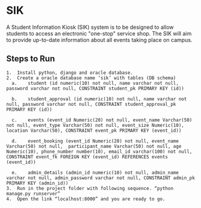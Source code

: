 # SIK
A Student Information Kiosk (SIK) system is to be designed to allow students to access an electronic "one-stop" service shop. The SIK will aim to provide up-to-date information about all events taking place on campus.

## Steps to Run
    1.	Install python, django and oracle database.
    2.	Create a oracle database name ‘sik’ with tables (DB schema)
      a.	student (id numeric(10) not null, name varchar not null, password varchar not null, CONSTRAINT student_pk PRIMARY KEY (id))

      b.	student_approval (id numeric(10) not null, name varchar not null, password varchar not null, CONSTRAINT student_approval_pk PRIMARY KEY (id))

      c.	events (event_id Numeric(20) not null, event_name Varchar(50) not null, event_type Varchar(50) not null, event_size Numeric(10), location Varchar(50), CONSTRAINT event_pk PRIMARY KEY (event_id))

      d.	event_booking (event_id Numeric(20) not null, event_name Varchar(50) not null,  participant_name Varchar(50) not null, age Numeric(10), phone_number number(10), email_id varchar(100) not null, CONSTRAINT event_fk FOREIGN KEY (event_id) REFERENCES events (event_id))

      e.	admin_details (admin_id numeric(10) not null, admin_name varchar not null, admin_password varchar not null, CONSTRAINT admin_pk PRIMARY KEY (admin_id))
    3.	Run in the project folder with following sequence. “python manage.py runserver”
    4.	Open the link “localhost:8000” and you are ready to go.

